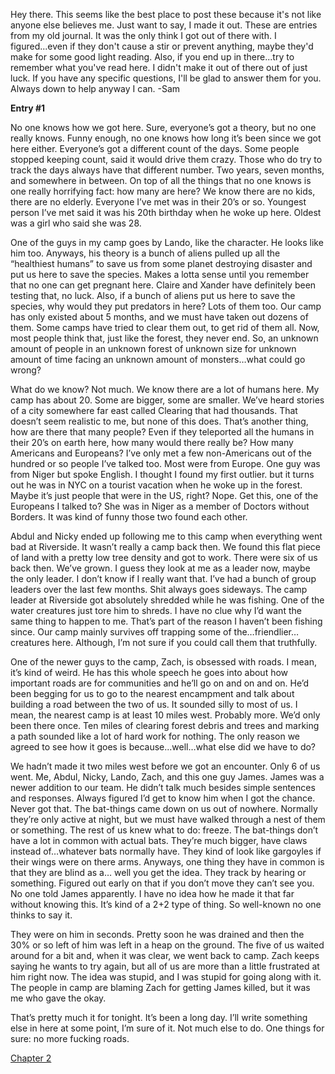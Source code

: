 Hey there. This seems like the best place to post these because it's not like anyone else believes me. Just want to say, I made it out. These are entries from my old journal. It was the only think I got out of there with. I figured...even if they don't cause a stir or prevent anything, maybe they'd make for some good light reading. Also, if you end up in there...try to remember what you've read here. I didn't make it out of there out of just luck. If you have any specific questions, I'll be glad to answer them for you. Always down to help anyway I can. -Sam

**Entry #1**

No one knows how we got here. Sure, everyone’s got a theory, but no one really knows. Funny enough, no one knows how long it’s been since we got here either. Everyone’s got a different count of the days. Some people stopped keeping count, said it would drive them crazy. Those who do try to track the days always have that different number. Two years, seven months, and somewhere in between. On top of all the things that no one knows is one really horrifying fact: how many are here? We know there are no kids, there are no elderly. Everyone I’ve met was in their 20’s or so. Youngest person I’ve met said it was his 20th birthday when he woke up here. Oldest was a girl who said she was 28.

One of the guys in my camp goes by Lando, like the character. He looks like him too. Anyways, his theory is a bunch of aliens pulled up all the “healthiest humans” to save us from some planet destroying disaster and put us here to save the species. Makes a lotta sense until you remember that no one can get pregnant here. Claire and Xander have definitely been testing that, no luck. Also, if a bunch of aliens put us here to save the species, why would they put predators in here? Lots of them too. Our camp has only existed about 5 months, and we must have taken out dozens of them. Some camps have tried to clear them out, to get rid of them all. Now, most people think that, just like the forest, they never end. So, an unknown amount of people in an unknown forest of unknown size for unknown amount of time facing an unknown amount of monsters…what could go wrong?

What do we know? Not much. We know there are a lot of humans here. My camp has about 20. Some are bigger, some are smaller. We’ve heard stories of a city somewhere far east called Clearing that had thousands. That doesn’t seem realistic to me, but none of this does. That’s another thing, how are there that many people? Even if they teleported all the humans in their 20’s on earth here, how many would there really be? How many Americans and Europeans? I’ve only met a few non-Americans out of the hundred or so people I’ve talked too. Most were from Europe. One guy was from Niger but spoke English. I thought I found my first outlier. but it turns out he was in NYC on a tourist vacation when he woke up in the forest. Maybe it’s just people that were in the US, right? Nope. Get this, one of the Europeans I talked to? She was in Niger as a member of Doctors without Borders. It was kind of funny those two found each other.

Abdul and Nicky ended up following me to this camp when everything went bad at Riverside. It wasn’t really a camp back then. We found this flat piece of land with a pretty low tree density and got to work. There were six of us back then. We’ve grown. I guess they look at me as a leader now, maybe the only leader. I don’t know if I really want that. I’ve had a bunch of group leaders over the last few months. Shit always goes sideways. The camp leader at Riverside got absolutely shredded while he was fishing. One of the water creatures just tore him to shreds. I have no clue why I’d want the same thing to happen to me. That’s part of the reason I haven’t been fishing since. Our camp mainly survives off trapping some of the…friendlier…creatures here. Although, I’m not sure if you could call them that truthfully.

One of the newer guys to the camp, Zach, is obsessed with roads. I mean, it’s kind of weird. He has this whole speech he goes into about how important roads are for communities and he’ll go on and on and on. He’d been begging for us to go to the nearest encampment and talk about building a road between the two of us. It sounded silly to most of us. I mean, the nearest camp is at least 10 miles west. Probably more. We’d only been there once. Ten miles of clearing forest debris and trees and marking a path sounded like a lot of hard work for nothing. The only reason we agreed to see how it goes is because...well…what else did we have to do?

We hadn’t made it two miles west before we got an encounter. Only 6 of us went. Me, Abdul, Nicky, Lando, Zach, and this one guy James. James was a newer addition to our team. He didn’t talk much besides simple sentences and responses. Always figured I’d get to know him when I got the chance. Never got that. The bat-things came down on us out of nowhere. Normally they’re only active at night, but we must have walked through a nest of them or something. The rest of us knew what to do: freeze. The bat-things don’t have a lot in common with actual bats. They’re much bigger, have claws instead of…whatever bats normally have. They kind of look like gargoyles if their wings were on there arms. Anyways, one thing they have in common is that they are blind as a… well you get the idea. They track by hearing or something. Figured out early on that if you don’t move they can’t see you. No one told James apparently. I have no idea how he made it that far without knowing this. It’s kind of a 2+2 type of thing. So well-known no one thinks to say it.

They were on him in seconds. Pretty soon he was drained and then the 30% or so left of him was left in a heap on the ground. The five of us waited around for a bit and, when it was clear, we went back to camp. Zach keeps saying he wants to try again, but all of us are more than a little frustrated at him right now. The idea was stupid, and I was stupid for going along with it. The people in camp are blaming Zach for getting James killed, but it was me who gave the okay.

That’s pretty much it for tonight. It’s been a long day. I’ll write something else in here at some point, I’m sure of it. Not much else to do. One things for sure: no more fucking roads.

[Chapter 2](https://www.reddit.com/r/nosleep/comments/xxems5/journal_entries_from_the_reservation_2/)